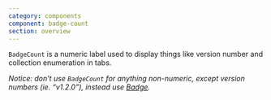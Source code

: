 ```yaml
---
category: components
component: badge-count
section: overview
---
```


`BadgeCount` is a numeric label used to display things like version number and collection enumeration in tabs.

_Notice: don’t use `BadgeCount` for anything non-numeric, except version numbers (ie. “v1.2.0”), instead use [Badge](/components/badge/01_overview/)._